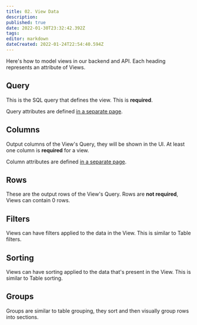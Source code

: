 ```yaml
---
title: 02. View Data
description: 
published: true
date: 2022-01-30T23:32:42.392Z
tags: 
editor: markdown
dateCreated: 2022-01-24T22:54:40.594Z
---
```


Here's how to model views in our backend and API. Each heading represents an attribute of Views.

## Query
This is the SQL query that defines the view. This is **required**. 

Query attributes are defined [in a separate page](/product/specs/2022-01-views/03-modeling-view-query).

## Columns
Output columns of the View's Query, they will be shown in the UI.  At least one column is **required** for a view.

Column attributes are defined [in a separate page](/product/specs/2022-01-views/04-modeling-view-columns).

## Rows
These are the output rows of the View's Query. Rows are **not required**, Views can contain 0 rows.

## Filters
Views can have filters applied to the data in the View. This is similar to Table filters.

## Sorting
Views can have sorting applied to the data that's present in the View. This is similar to Table sorting.

## Groups
Groups are similar to table grouping, they sort and then visually group rows into sections.
